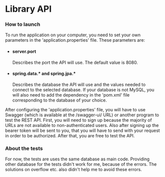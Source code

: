 # Library API

### How to launch

To run the application on your computer, you need to set your own parameters in the 'application.properties' file. These parameters are:

* #### server.port
  Describes the port the API will use. The default value is 8080.

* #### spring.data.* and spring.jpa.*

  Describes the database the API will use and the values needed to connect to the selected database. If your database is not MySQL, you will also need to add the dependency in the 'pom.xml' file corresponding to the database of your choice.

After configuring the 'application.properties' file, you will have to use Swagger (which is available at the /swagger-ui/ URL) or another program to test the REST API. First, you will need to sign up because the majority of URLs are not available to non-authenticated users. Also after signing up the bearer token will be sent to you, that you will have to send with your request in order to be authorized. After that, you are free to test the API.

### About the tests

For now, the tests are uses the same database as main code. Providing other database for the tests didn't work for me, because of the errors. The solutions on overflow etc. also didn't help me to avoid these errors.
